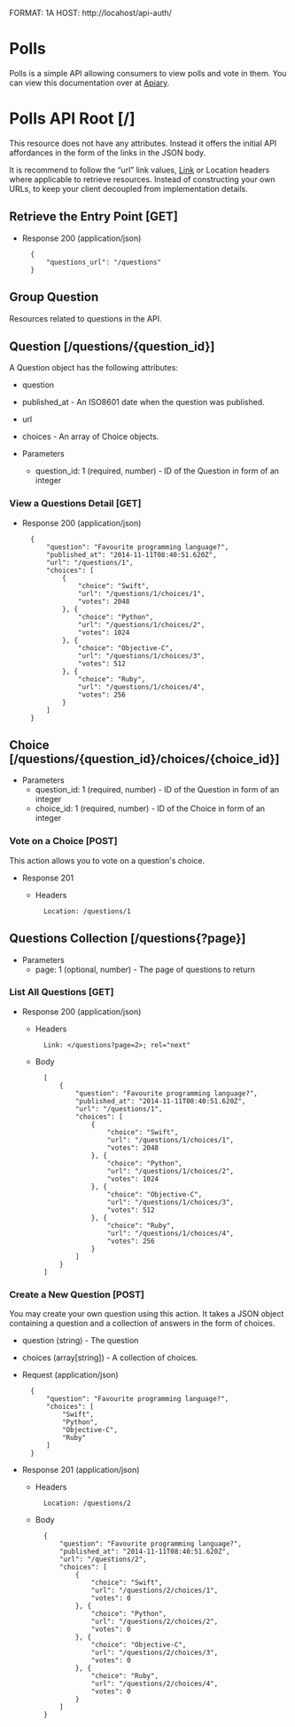 FORMAT: 1A
HOST: http://locahost/api-auth/

# Polls

Polls is a simple API allowing consumers to view polls and vote in them. You can view this documentation over at [Apiary](http://docs.pollsapi.apiary.io).

# Polls API Root [/]

This resource does not have any attributes. Instead it offers the initial API affordances in the form of the links in the JSON body.

It is recommend to follow the “url” link values, [Link](https://tools.ietf.org/html/rfc5988) or Location headers where applicable to retrieve resources. Instead of constructing your own URLs, to keep your client decoupled from implementation details.

## Retrieve the Entry Point [GET]

- Response 200 (application/json)

        {
            "questions_url": "/questions"
        }

## Group Question

Resources related to questions in the API.

## Question [/questions/{question_id}]

A Question object has the following attributes:

- question
- published_at - An ISO8601 date when the question was published.
- url
- choices - An array of Choice objects.

- Parameters
  - question_id: 1 (required, number) - ID of the Question in form of an integer

### View a Questions Detail [GET]

- Response 200 (application/json)

        {
            "question": "Favourite programming language?",
            "published_at": "2014-11-11T08:40:51.620Z",
            "url": "/questions/1",
            "choices": [
                {
                    "choice": "Swift",
                    "url": "/questions/1/choices/1",
                    "votes": 2048
                }, {
                    "choice": "Python",
                    "url": "/questions/1/choices/2",
                    "votes": 1024
                }, {
                    "choice": "Objective-C",
                    "url": "/questions/1/choices/3",
                    "votes": 512
                }, {
                    "choice": "Ruby",
                    "url": "/questions/1/choices/4",
                    "votes": 256
                }
            ]
        }

## Choice [/questions/{question_id}/choices/{choice_id}]

- Parameters
  - question_id: 1 (required, number) - ID of the Question in form of an integer
  - choice_id: 1 (required, number) - ID of the Choice in form of an integer

### Vote on a Choice [POST]

This action allows you to vote on a question's choice.

- Response 201

  - Headers

          Location: /questions/1

## Questions Collection [/questions{?page}]

- Parameters
  - page: 1 (optional, number) - The page of questions to return

### List All Questions [GET]

- Response 200 (application/json)

  - Headers

          Link: </questions?page=2>; rel="next"

  - Body

          [
              {
                  "question": "Favourite programming language?",
                  "published_at": "2014-11-11T08:40:51.620Z",
                  "url": "/questions/1",
                  "choices": [
                      {
                          "choice": "Swift",
                          "url": "/questions/1/choices/1",
                          "votes": 2048
                      }, {
                          "choice": "Python",
                          "url": "/questions/1/choices/2",
                          "votes": 1024
                      }, {
                          "choice": "Objective-C",
                          "url": "/questions/1/choices/3",
                          "votes": 512
                      }, {
                          "choice": "Ruby",
                          "url": "/questions/1/choices/4",
                          "votes": 256
                      }
                  ]
              }
          ]

### Create a New Question [POST]

You may create your own question using this action. It takes a JSON object containing a question and a collection of answers in the form of choices.

- question (string) - The question
- choices (array[string]) - A collection of choices.

- Request (application/json)

        {
            "question": "Favourite programming language?",
            "choices": [
                "Swift",
                "Python",
                "Objective-C",
                "Ruby"
            ]
        }

- Response 201 (application/json)

  - Headers

          Location: /questions/2

  - Body

          {
              "question": "Favourite programming language?",
              "published_at": "2014-11-11T08:40:51.620Z",
              "url": "/questions/2",
              "choices": [
                  {
                      "choice": "Swift",
                      "url": "/questions/2/choices/1",
                      "votes": 0
                  }, {
                      "choice": "Python",
                      "url": "/questions/2/choices/2",
                      "votes": 0
                  }, {
                      "choice": "Objective-C",
                      "url": "/questions/2/choices/3",
                      "votes": 0
                  }, {
                      "choice": "Ruby",
                      "url": "/questions/2/choices/4",
                      "votes": 0
                  }
              ]
          }
